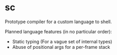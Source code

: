 sc
==

Prototype compiler for a custom language to shell.

Planned language features (in no particular order):

* Static typing (For a vague set of internal types)
* Abuse of positional args for a per-frame stack
